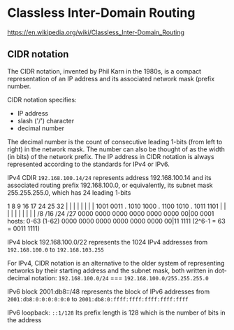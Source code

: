 # Classless Inter-Domain Routing

https://en.wikipedia.org/wiki/Classless_Inter-Domain_Routing


## CIDR notation

The CIDR notation, invented by Phil Karn in the 1980s, is a compact representation of an IP address and its associated network mask (prefix number.

CIDR notation specifies:
- IP address
- slash ('/') character
- decimal number

The decimal number is the count of consecutive leading 1-bits (from left to right) in the network mask. The number can also be thought of as the width (in bits) of the network prefix. The IP address in CIDR notation is always represented according to the standards for IPv4 or IPv6.


IPv4 CDIR `192.168.100.14/24` represents address 192.168.100.14 
and its associated routing prefix 192.168.100.0, or equivalently, 
its subnet mask 255.255.255.0, which has 24 leading 1-bits


1       8   9       16  17      24  25      32
|       |   |       |   |       |   |       |
1001 0011 . 1010 1000 . 1100 1010 . 1011 1101
|       |   |       |   |       |   | |     |
|       /8          /16         /24   /27
0000 0000   0000 0000   0000 0000   00|00 0001  hosts: 0-63 (1-62)
0000 0000   0000 0000   0000 0000   00|11 1111 (2^6-1 = 63 = 0011 1111)


IPv4 block 192.168.100.0/22 represents the 1024 IPv4 addresses 
from `192.168.100.0` to `192.168.103.255`

For IPv4, CIDR notation is an alternative to the older system of representing networks by their starting address and the subnet mask, both written in dot-decimal notation:
`192.168.100.0/24` === `192.168.100.0/255.255.255.0`


IPv6 block 2001:db8::/48 represents the block of IPv6 addresses 
from `2001:db8:0:0:0:0:0:0` to `2001:db8:0:ffff:ffff:ffff:ffff:ffff`

IPv6 loopback: `::1/128`
Its prefix length is 128 which is the number of bits in the address
